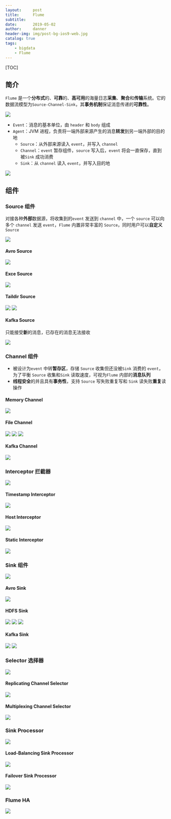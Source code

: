 ```yaml
---
layout:     post
title:      Flume
subtitle:   
date:       2019-05-02
author:     danner
header-img: img/post-bg-ios9-web.jpg
catalog: true
tags:
    - bigdata
    - Flume
---
```


[TOC]

## 简介

`Flume` 是一个**分布式**的、**可靠**的、**高可用**的海量日志**采集**、**聚合**和**传输**系统。它的数据流模型为`Source-Channel-Sink`，其**事务机制**保证消息传递的**可靠性**。

![](https://vendanner.github.io/img/Flume/Flume1.png)

- `Event`：消息的基本单位，由 `header` 和 `body` 组成
- `Agent`：JVM 进程，负责将一端外部来源产生的消息**转发**到另一端外部的目的地
    - `Source`：从外部来源读入 `event`，并写入 `channel`
    - `Channel`：`event` 暂存组件，`source` 写入后，`event` 将会一直保存，直到被`Sink` 成功消费
    - `Sink`：从 `channel` 读入 `event`，并写入目的地
    
![](https://vendanner.github.io/img/Flume/Flume2.png)



## 组件

### Source 组件
对接各种**外部**数据源，将收集到的`event` 发送到 `channel` 中，一个 `source` 可以向多个 `channel` 发送 `event`，`Flume` 内置非常丰富的 `Source`，同时用户可以**自定义** `Source`

![](https://vendanner.github.io/img/Flume/Flume3.png)

#### Avro Source

![](https://vendanner.github.io/img/Flume/Flume4.png)

#### Exce Source

![](https://vendanner.github.io/img/Flume/Flume5.png)

#### Taildir Source

![](https://vendanner.github.io/img/Flume/Flume6.png)
![](https://vendanner.github.io/img/Flume/Flume7.png)

#### Kafka Source

只能接受**新**的消息，已存在的消息无法接收

![](https://vendanner.github.io/img/Flume/Flume8.png)

### Channel 组件

 - 被设计为`event` 中转**暂存区**，存储 `Source` 收集但还没被`Sink` 消费的 `event`，为了平衡 `Source` 收集和`Sink` 读取速度，可视为`Flume` 内部的**消息队列**
 - **线程安全**的并且具有**事务性**，支持 `Source` 写失败重复写和 `Sink` 读失败**重复**读操作
 
#### Memory Channel

![](https://vendanner.github.io/img/Flume/Flume9.png)
 
#### File Channel

![](https://vendanner.github.io/img/Flume/Flume10.png)
![](https://vendanner.github.io/img/Flume/Flume11.png)
![](https://vendanner.github.io/img/Flume/Flume12.png)

 
#### Kafka Channel

![](https://vendanner.github.io/img/Flume/Flume13.png)


### Interceptor 拦截器

![](https://vendanner.github.io/img/Flume/Flume14.png)

#### Timestamp Interceptor

![](https://vendanner.github.io/img/Flume/Flume15.png)

#### Host Interceptor

![](https://vendanner.github.io/img/Flume/Flume16.png)

#### Static Interceptor

![](https://vendanner.github.io/img/Flume/Flume17.png)



### Sink 组件

![](https://vendanner.github.io/img/Flume/Flume18.png)

#### Avro Sink

![](https://vendanner.github.io/img/Flume/Flume179png)

#### HDFS Sink

![](https://vendanner.github.io/img/Flume/Flume20.png)
![](https://vendanner.github.io/img/Flume/Flume21.png)
![](https://vendanner.github.io/img/Flume/Flume22.png)

#### Kafka Sink

![](https://vendanner.github.io/img/Flume/Flume23.png)
![](https://vendanner.github.io/img/Flume/Flume24.png)



### Selector 选择器

![](https://vendanner.github.io/img/Flume/Flume25.png)

#### Replicating Channel Selector

![](https://vendanner.github.io/img/Flume/Flume26.png)

#### Multiplexing Channel Selector

![](https://vendanner.github.io/img/Flume/Flume27.png)



### Sink Processor

![](https://vendanner.github.io/img/Flume/Flume28.png)

#### Load-Balancing Sink Processor

![](https://vendanner.github.io/img/Flume/Flume29.png)

#### Failover Sink Processor

![](https://vendanner.github.io/img/Flume/Flume30.png)


### Flume HA

![](https://vendanner.github.io/img/Flume/Flume31.png)







